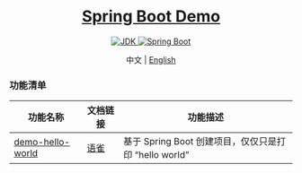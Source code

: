 <h1 align="center">
  <a href="https://github.com/chuxin-cs" target="_blank">Spring Boot Demo</a>
</h1>

<p align="center">
  <a href="https://www.oracle.com/technetwork/java/javase/downloads/index.html">
    <img alt="JDK" src="https://img.shields.io/badge/JDK-1.8.0_162-orange.svg"/>
  </a>

  <a href="https://docs.spring.io/spring-boot/docs/2.1.0.RELEASE/reference/html/">
    <img alt="Spring Boot" src="https://img.shields.io/badge/Spring Boot-2.1.0.RELEASE-brightgreen.svg"/>
  </a>
</p>

<p align="center">
  <span>中文 | <a href="./README.md">English</a></span>
</p>

### 功能清单
| 功能名称  |  文档链接  | 功能描述 |
| -------- | --------- |--------- |
| [demo-hello-world](./demo-hello-world)  |  [语雀](https://www.yuque.com/chuxin-cs/demo/ukkwkpkf817hn3ac)    | 基于 Spring Boot 创建项目，仅仅只是打印 “hello world” |
